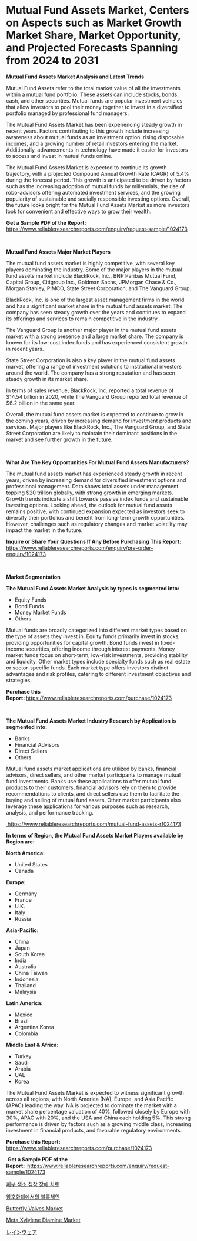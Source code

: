 <p><h1>Mutual Fund Assets Market, Centers on Aspects such as Market Growth Market Share, Market Opportunity, and Projected Forecasts Spanning from 2024 to 2031</h1></p><p><strong>Mutual Fund Assets Market Analysis and Latest Trends</strong></p>
<p><p>Mutual Fund Assets refer to the total market value of all the investments within a mutual fund portfolio. These assets can include stocks, bonds, cash, and other securities. Mutual funds are popular investment vehicles that allow investors to pool their money together to invest in a diversified portfolio managed by professional fund managers.</p><p>The Mutual Fund Assets Market has been experiencing steady growth in recent years. Factors contributing to this growth include increasing awareness about mutual funds as an investment option, rising disposable incomes, and a growing number of retail investors entering the market. Additionally, advancements in technology have made it easier for investors to access and invest in mutual funds online.</p><p>The Mutual Fund Assets Market is expected to continue its growth trajectory, with a projected Compound Annual Growth Rate (CAGR) of 5.4% during the forecast period. This growth is anticipated to be driven by factors such as the increasing adoption of mutual funds by millennials, the rise of robo-advisors offering automated investment services, and the growing popularity of sustainable and socially responsible investing options. Overall, the future looks bright for the Mutual Fund Assets Market as more investors look for convenient and effective ways to grow their wealth.</p></p>
<p><strong>Get a Sample PDF of the Report:&nbsp;</strong> <a href="https://www.reliableresearchreports.com/enquiry/request-sample/1024173">https://www.reliableresearchreports.com/enquiry/request-sample/1024173</a></p>
<p>&nbsp;</p>
<p><strong>Mutual Fund Assets Major Market Players</strong></p>
<p><p>The mutual fund assets market is highly competitive, with several key players dominating the industry. Some of the major players in the mutual fund assets market include BlackRock, Inc., BNP Paribas Mutual Fund, Capital Group, Citigroup Inc., Goldman Sachs, JPMorgan Chase & Co., Morgan Stanley, PIMCO, State Street Corporation, and The Vanguard Group.</p><p>BlackRock, Inc. is one of the largest asset management firms in the world and has a significant market share in the mutual fund assets market. The company has seen steady growth over the years and continues to expand its offerings and services to remain competitive in the industry.</p><p>The Vanguard Group is another major player in the mutual fund assets market with a strong presence and a large market share. The company is known for its low-cost index funds and has experienced consistent growth in recent years.</p><p>State Street Corporation is also a key player in the mutual fund assets market, offering a range of investment solutions to institutional investors around the world. The company has a strong reputation and has seen steady growth in its market share.</p><p>In terms of sales revenue, BlackRock, Inc. reported a total revenue of $14.54 billion in 2020, while The Vanguard Group reported total revenue of $6.2 billion in the same year.</p><p>Overall, the mutual fund assets market is expected to continue to grow in the coming years, driven by increasing demand for investment products and services. Major players like BlackRock, Inc., The Vanguard Group, and State Street Corporation are likely to maintain their dominant positions in the market and see further growth in the future.</p></p>
<p>&nbsp;</p>
<p><strong>What Are The Key Opportunities For Mutual Fund Assets Manufacturers?</strong></p>
<p><p>The mutual fund assets market has experienced steady growth in recent years, driven by increasing demand for diversified investment options and professional management. Data shows total assets under management topping $20 trillion globally, with strong growth in emerging markets. Growth trends indicate a shift towards passive index funds and sustainable investing options. Looking ahead, the outlook for mutual fund assets remains positive, with continued expansion expected as investors seek to diversify their portfolios and benefit from long-term growth opportunities. However, challenges such as regulatory changes and market volatility may impact the market in the future.</p></p>
<p><strong>Inquire or Share Your Questions If Any Before Purchasing This Report:</strong> <a href="https://www.reliableresearchreports.com/enquiry/pre-order-enquiry/1024173">https://www.reliableresearchreports.com/enquiry/pre-order-enquiry/1024173</a></p>
<p>&nbsp;</p>
<p><strong>Market Segmentation</strong></p>
<p><strong>The Mutual Fund Assets Market Analysis by types is segmented into:</strong></p>
<p><ul><li>Equity Funds</li><li>Bond Funds</li><li>Money Market Funds</li><li>Others</li></ul></p>
<p><p>Mutual funds are broadly categorized into different market types based on the type of assets they invest in. Equity funds primarily invest in stocks, providing opportunities for capital growth. Bond funds invest in fixed-income securities, offering income through interest payments. Money market funds focus on short-term, low-risk investments, providing stability and liquidity. Other market types include specialty funds such as real estate or sector-specific funds. Each market type offers investors distinct advantages and risk profiles, catering to different investment objectives and strategies.</p></p>
<p><strong>Purchase this Report:&nbsp;</strong><a href="https://www.reliableresearchreports.com/purchase/1024173">https://www.reliableresearchreports.com/purchase/1024173</a></p>
<p>&nbsp;</p>
<p><strong>The Mutual Fund Assets Market Industry Research by Application is segmented into:</strong></p>
<p><ul><li>Banks</li><li>Financial Advisors</li><li>Direct Sellers</li><li>Others</li></ul></p>
<p><p>Mutual fund assets market applications are utilized by banks, financial advisors, direct sellers, and other market participants to manage mutual fund investments. Banks use these applications to offer mutual fund products to their customers, financial advisors rely on them to provide recommendations to clients, and direct sellers use them to facilitate the buying and selling of mutual fund assets. Other market participants also leverage these applications for various purposes such as research, analysis, and performance tracking.</p></p>
<p><a href="https://www.reliableresearchreports.com/mutual-fund-assets-r1024173">&nbsp;https://www.reliableresearchreports.com/mutual-fund-assets-r1024173</a></p>
<p><strong>In terms of Region, the Mutual Fund Assets Market Players available by Region are:</strong></p>
<p>
    <p> <strong> North America: </strong>
        <ul>
            <li>United States</li>
            <li>Canada</li>
        </ul>
        </p> 
    <p> <strong> Europe: </strong>
        <ul>
            <li>Germany</li>
            <li>France</li>
            <li>U.K.</li>
            <li>Italy</li>
            <li>Russia</li>
        </ul>
        </p> 
    <p> <strong> Asia-Pacific: </strong>
        <ul>
            <li>China</li>
            <li>Japan</li>
            <li>South Korea</li>
            <li>India</li>
            <li>Australia</li>
            <li>China Taiwan</li>
            <li>Indonesia</li>
            <li>Thailand</li>
            <li>Malaysia</li>
        </ul>
        </p> 
    <p> <strong> Latin America: </strong>
        <ul>
            <li>Mexico</li>
            <li>Brazil</li>
            <li>Argentina Korea</li>
            <li>Colombia</li>
        </ul>
        </p> 
    <p> <strong> Middle East & Africa: </strong>
        <ul>
            <li>Turkey</li>
            <li>Saudi</li>
            <li>Arabia</li>
            <li>UAE</li>
            <li>Korea</li>
        </ul>
    </p>
    </p>
<p><p>The Mutual Fund Assets Market is expected to witness significant growth across all regions, with North America (NA), Europe, and Asia Pacific (APAC) leading the way. NA is projected to dominate the market with a market share percentage valuation of 40%, followed closely by Europe with 30%, APAC with 20%, and the USA and China each holding 5%. This strong performance is driven by factors such as a growing middle class, increasing investment in financial products, and favorable regulatory environments.</p></p>
<p><strong>Purchase this Report: </strong><a href="https://www.reliableresearchreports.com/purchase/1024173">https://www.reliableresearchreports.com/purchase/1024173</a></p>
<p>&nbsp;<strong>Get a Sample PDF of the Report:&nbsp;&nbsp;</strong><a href="https://www.reliableresearchreports.com/enquiry/request-sample/1024173">https://www.reliableresearchreports.com/enquiry/request-sample/1024173</a></p>
<p><strong></strong></p>
<p><p><a href="https://github.com/vsckjg50460/Market-Research-Report-List-2/blob/main/231653452657.md">피부 색소 침착 장애 치료</a></p><p><a href="https://github.com/GabrielBlanda5656/Market-Research-Report-List-1/blob/main/461057752658.md">암호화폐에서의 블록체인</a></p><p><a href="https://www.linkedin.com/pulse/analyzing-butterfly-valves-market-global-industry-perspective-vowlc?trackingId=7Aubvm3E9xesnFB%2BmQ2taQ%3D%3D">Butterfly Valves Market</a></p><p><a href="https://www.linkedin.com/pulse/meta-xylylene-diamine-market-offer-valuable-insights-size-share-lucxe?trackingId=eutmlOF20n1sLKxbfyfC9Q%3D%3D">Meta Xylylene Diamine Market</a></p><p><a href="https://github.com/EstelWisozk1/Market-Research-Report-List-1/blob/main/571903755012.md">レインウェア</a></p></p>